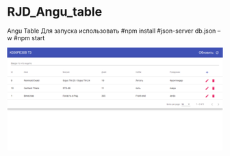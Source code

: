# RJD_Angu_table
Angu Table
Для запуска использовать 
#npm install
#json-server db.json –w
#npm start

![Image alt](https://github.com/Jerd0/RJD_Angu_table/blob/master/Screenshot_2020-07-28%20K030PE30B.png)

